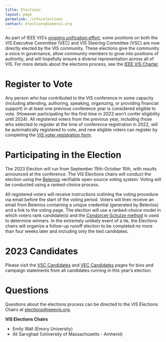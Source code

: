 ```yaml
---
title: Elections
layout: page
permalink: /info/elections
contact: elections@ieeevis.org
---
```


As part of IEEE VIS’s [ongoing unification effort](http://ieeevis.org/year/2020/blog/things-are-changing-2021), some positions on both the VIS Executive Committee (VEC) and VIS Steering Committee (VSC) are now directly elected by the VIS community. These elections give the community a voice in governance, allow community members to grow into positions of authority, and will hopefully ensure a diverse representation across all of VIS. For more details about the elections process, see the [IEEE VIS Charter](/governance/IEEE-governance-structure).

# Register to Vote
Any person who has contributed to the VIS conference in some capacity (including attending, authoring, speaking, organizing, or providing financial support) in at least one previous conference year is considered eligible to vote. (However participating for the first time in 2023 won’t confer eligibility until 2024). All registered voters from the previous year, including those who selected to register at the time of conference registration in 2022, will be automatically registered to vote, and new eligible voters can register by completing the [VIS voter registration form](https://forms.gle/xKauNKxPDfuPYZtg8).

# Participating in the Election
The 2023 Election will run from September 15th-October 15th, with results announced at the conference. The VIS Elections chairs will conduct the election using the [Belenios](https://www.belenios.org/) verifiable open-source voting system. Voting will be conducted using a ranked-choice process. 

All registered voters will receive instructions outlining the voting procedure via email before the start of the voting period. Voters will then receive an email from Belenios containing a unique credential (generated by Belenios) and a link to the voting page. The election will use a ranked-choice model in which voters rank candidate(s) and the [Condorcet-Schulze method](https://en.wikipedia.org/wiki/Schulze_method) is used to determine winners. In the extremely unlikely event of a tie, the Elections chairs will organize a follow-up runoff election to be completed no more than four weeks later and including only the tied candidates.

# 2023 Candidates
Please visit the [VSC Candidates](/year/2023/info/vsc-candidates) and [VEC Candidates](/year/2023/info/vec-candidates) pages for bios and campaign statements from all candidates running in this year’s election.
<!-- 
# Nominate a Candidate
The call to nominate candidates for both the VEC and VSC is now open, with **nominations due by June 1st**. To nominate a candidate, please complete the [VIS 2023 candidate nomination form](https://forms.gle/Le53ZXDHsymZB7Ne6). 
 -->
# Questions
Questions about the elections process can be directed to the VIS Elections Chairs at [elections@ieeevis.org](mailto:elections@ieeevis.org).

**VIS Elections Chairs**
* Emily Wall (Emory University)
* Ali Sarvghad (University of Massachusetts - Amherst)
